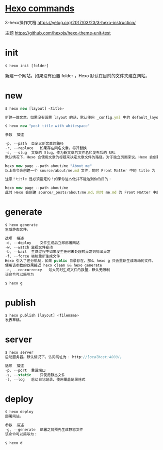 # [Hexo commands](https://hexo.io/zh-cn/docs/commands)

3-hexo操作文档 https://yelog.org/2017/03/23/3-hexo-instruction/

主题  https://github.com/hexojs/hexo-theme-unit-test

# init
```js
$ hexo init [folder]
```
新建一个网站。如果没有设置 folder ，Hexo 默认在目前的文件夹建立网站。

# new
```js
$ hexo new [layout] <title>

新建一篇文章。如果没有设置 layout 的话，默认使用 _config.yml 中的 default_layout 参数代替。如果标题包含空格的话，请使用引号括起来。

$ hexo new "post title with whitespace"

参数	描述

-p, --path	自定义新文章的路径
-r, --replace	如果存在同名文章，将其替换
-s, --slug	文章的 Slug，作为新文章的文件名和发布后的 URL
默认情况下，Hexo 会使用文章的标题来决定文章文件的路径。对于独立页面来说，Hexo 会创建一个以标题为名字的目录，并在目录中放置一个 index.md 文件。你可以使用 --path 参数来覆盖上述行为、自行决定文件的目录：

hexo new page --path about/me "About me"
以上命令会创建一个 source/about/me.md 文件，同时 Front Matter 中的 title 为 "About me"

注意！title 是必须指定的！如果你这么做并不能达到你的目的：

hexo new page --path about/me
此时 Hexo 会创建 source/_posts/about/me.md，同时 me.md 的 Front Matter 中的 title 为 "page"。这是因为在上述命令中，hexo-cli 将 page 视为指定文章的标题、并采用默认的 layout。
```

# generate
```js
$ hexo generate
生成静态文件。

选项	描述
-d, --deploy	文件生成后立即部署网站
-w, --watch	监视文件变动
-b, --bail	生成过程中如果发生任何未处理的异常则抛出异常
-f, --force	强制重新生成文件
Hexo 引入了差分机制，如果 public 目录存在，那么 hexo g 只会重新生成改动的文件。
使用该参数的效果接近 hexo clean && hexo generate
-c, --concurrency	最大同时生成文件的数量，默认无限制
该命令可以简写为

$ hexo g
```

# publish
```js
$ hexo publish [layout] <filename>
发表草稿。
```

# server
```js
$ hexo server
启动服务器。默认情况下，访问网址为： http://localhost:4000/。

选项	描述
-p, --port	重设端口
-s, --static	只使用静态文件
-l, --log	启动日记记录，使用覆盖记录格式
```

# deploy
```js
$ hexo deploy
部署网站。

参数	描述
-g, --generate	部署之前预先生成静态文件
该命令可以简写为：

$ hexo d
```